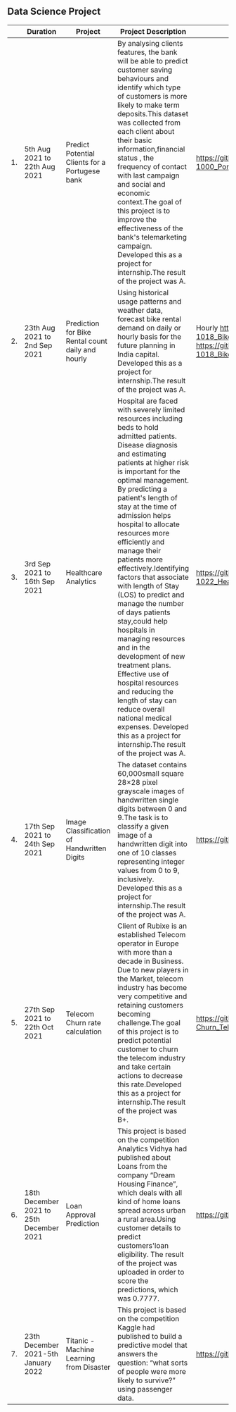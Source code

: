 
## Data Science Project

| |Duration|Project|Project Description|Project Link|
|-|--------|-------|-------------------|------------|
|1.|5th Aug 2021 to 22th Aug 2021|Predict Potential Clients for a Portugese bank|By analysing clients features, the bank will be able to predict customer saving behaviours and identify which type of customers is more likely to make term deposits.This dataset was collected from each client about their basic information,financial status , the frequency of contact with last campaign and social and economic context.The goal of this project is to improve the effectiveness of the bank's telemarketing campaign. Developed this as a project for internship.The result of the project was A.|https://github.com/EmmaLoh/Portfolio/blob/main/Data_Science_Projects/PRCP-1000_Portugese_Bank_Marketing_Project.ipynb|
|2.|23th Aug 2021 to 2nd Sep 2021|Prediction for Bike Rental count daily and hourly|Using historical usage patterns and weather data, forecast bike rental demand on daily or hourly basis for the future planning in India capital. Developed this as a project for internship.The result of the project was A.|Hourly https://github.com/EmmaLoh/Portfolio/blob/main/Data_Science_Projects/PRCP-1018_Bike_Rental_Project_Hour.ipynb  Daily https://github.com/EmmaLoh/Portfolio/blob/main/Data_Science_Projects/PRCP-1018_Bike_Rental_Project_day.ipynb|
|3.|3rd Sep 2021 to 16th Sep 2021|Healthcare Analytics| Hospital are faced with severely limited resources including beds to hold admitted patients. Disease diagnosis and estimating patients at higher risk is important for the optimal management. By predicting a patient's length of stay at the time of admission helps hospital to allocate resources more efficiently and manage their patients more effectively.Identifying factors that associate with length of Stay (LOS) to predict and manage the number of days patients stay,could help hospitals in managing resources and in the development of new treatment plans. Effective use of hospital resources and reducing the length of stay can reduce overall national medical expenses. Developed this as a project for internship.The result of the project was A.|https://github.com/EmmaLoh/Portfolio/blob/main/Data_Science_Projects/PRCP-1022_HealthCareAnalytics.ipynb|
|4.|17th Sep 2021 to 24th Sep 2021|Image Classification of Handwritten Digits| The dataset contains 60,000small square 28×28 pixel grayscale images of handwritten single digits between 0 and 9.The task is to classify a given image of a handwritten digit into one of 10 classes representing integer values from 0 to 9, inclusively. Developed this as a project for internship.The result of the project was A.|https://github.com/EmmaLoh/Portfolio/blob/main/Data_Science_Projects/PRCP-1002-HandwrittenDigits.ipynb|
|5.|27th Sep 2021 to 22th Oct 2021|Telecom Churn rate calculation| Client of Rubixe is an established Telecom operator in Europe with more than a decade in Business. Due to new players in the Market, telecom industry has become very competitive and retaining customers becoming challenge.The goal of this project is to predict potential customer to churn the telecom industry and take certain actions to decrease this rate.Developed this as a project for internship.The result of the project was B+.|https://github.com/EmmaLoh/Portfolio/blob/main/Data_Science_Projects/PM-PR-0017_No-Churn_Telecom.ipynb|
|6.|18th December 2021 to 25th December 2021|Loan Approval Prediction|This project is based on the competition Analytics Vidhya had published about Loans from the company “Dream Housing Finance”, which deals with all kind of home loans spread across urban a rural area.Using customer details to predict customers'loan eligibility. The result of the project was uploaded in order to score the predictions, which was 0.7777.|https://github.com/EmmaLoh/Portfolio/blob/main/Data_Science_Projects/Loan%20Approval%20Prediction.ipynb|
|7.|23th December 2021-5th January 2022|Titanic - Machine Learning from Disaster|This project is based on the competition Kaggle had published to build a predictive model that answers the question: “what sorts of people were more likely to survive?” using passenger data.|https://github.com/EmmaLoh/Portfolio/blob/main/Data_Science_Projects/Titanic.ipynb|

